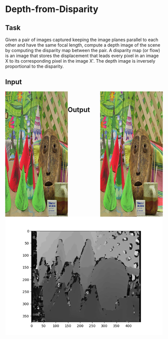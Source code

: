 # Depth-from-Disparity

## Task
Given a pair of images captured keeping the image planes parallel to each other and have the same focal length, compute a depth image of the scene by computing the disparity map between the pair.  A disparity map (or flow) is an image that stores the displacement that leads every pixel in an image X to its corresponding pixel in the image X′. The depth image is inversely proportional to the disparity.

## Input

<img align="left" src="data/cones_im2.png" width="200" height="400" />
<img align="right" src="data/cones_im6.png" width="200" height="400"/>
<br>

## Output
<img src="output/Cones_Gray_Scale.png">